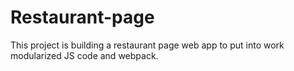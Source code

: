 # Restaurant-page
This project is building a restaurant page web app to put into work modularized JS code and webpack. 
